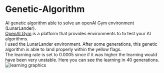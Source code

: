 # Genetic-Algorithm
AI genetic algorithm able to solve an openAI Gym environment (LunarLander).<br>
<a href="https://gym.openai.com/">OpenAI Gym</a> is a platform that provides environments to to test your AI algorithms.<br>
I used the LunarLander environment. After some generations, this genetic algorithm is able to land properly within the yellow flags.<br>
The learning rate is set to 0.0005 since if it was higher the learning would have been very unstable.
Here you can see the learning in 40 generations.
![learning graphics](/readme_files/genetic-algorithm-learning.png)
